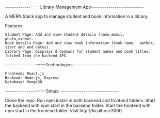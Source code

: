 ------------------Library Management App---------------------------

A MERN Stack app to manage student and book information in a library.

Features:

    Student Page: Add and view student details (name,email,           photo,video).
    Book Details Page: Add and view book information (book name,  author, start and end dates).
    Library Page: Displays dropdowns for student names and book titles, fetched from the backend API.
---------------------Technologies: -------------------

    Frontend: React.js
    Backend: Node.js, Express
    Database: MongoDB
---------------------Setup:  ------------------------------

   Clone the repo.
   Run npm install in both backend and frontend folders.
   Start the backend with npm start in the backend folder.
   Start the frontend with npm start in the frontend folder.
   Visit http://localhost:3000.
